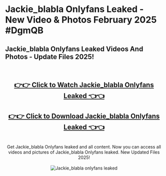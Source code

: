 # Jackie_blabla Onlyfans Leaked - New Video & Photos February 2025 #DgmQB

<h2>Jackie_blabla Onlyfans Leaked Videos And Photos - Update Files 2025!</h2>
<br>
<div align="center">
<h2><a href="https://porncheck.live/?utm_source=jackie_blabla&utm_medium=git182&utm_content=newban" rel="nofollow">👉👉 Click to Watch Jackie_blabla Onlyfans Leaked 👈👈</a></h2>
<h2><a href="https://porncheck.live/?utm_source=jackie_blabla&utm_medium=git182&utm_content=newban" rel="nofollow">👉👉 Click to Download Jackie_blabla Onlyfans Leaked 👈👈</a></h2>
<br>
Get Jackie_blabla Onlyfans leaked and all content. Now you can access all videos and pictures of Jackie_blabla Onlyfans leaked. New Updated Files 2025!
<br>
<br>
<a href="https://porncheck.live/?utm_source=jackie_blabla&utm_medium=git182&utm_content=newban" rel="nofollow" data-target="animated-image.originalLink"><img src="https://i.ibb.co/bMWrY6b1/banner2.png" alt="Jackie_blabla onlyfans leaked" style="max-width: 100%; display: inline-block;" data-target="animated-image.originalImage"></a>
</div>
<br>

